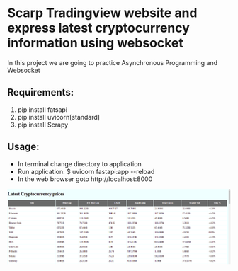 # **Scarp Tradingview website and express latest cryptocurrency information using websocket**

In this project we are going to practice Asynchronous Programming and Websocket

## **Requirements:**
1. pip install fatsapi
2. pip install uvicorn[standard]
3. pip install Scrapy


## **Usage:**
- In terminal change directory to application
- Run application: $ uvicorn fastapi:app --reload
- In the web browser goto http://localhost:8000

![crypto](crypto.png)